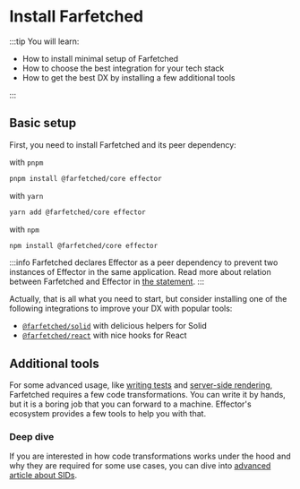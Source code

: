 # Install Farfetched

:::tip You will learn:

- How to install minimal setup of Farfetched
- How to choose the best integration for your tech stack
- How to get the best DX by installing a few additional tools

:::

## Basic setup

First, you need to install Farfetched and its peer dependency:

with `pnpm`

```sh
pnpm install @farfetched/core effector
```

with `yarn`

```sh
yarn add @farfetched/core effector
```

with `npm`

```sh
npm install @farfetched/core effector
```

:::info
Farfetched declares Effector as a peer dependency to prevent two instances of Effector in the same application. Read more about relation between Farfetched and Effector in [the statement](/statements/effector).
:::

Actually, that is all what you need to start, but consider installing one of the following integrations to improve your DX with popular tools:

- [`@farfetched/solid`](/api/ui/solid) with delicious helpers for Solid
- [`@farfetched/react`](/api/ui/react) with nice hooks for React

## Additional tools

For some advanced usage, like [writing tests](/recipes/testing) and [server-side rendering](/recipes/ssr), Farfetched requires a few code transformations. You can write it by hands, but it is a boring job that you can forward to a machine. Effector's ecosystem provides a few tools to help you with that.

<!--@include: ../shared/sids_plugins.md-->

### Deep dive

If you are interested in how code transformations works under the hood and why they are required for some use cases, you can dive into [advanced article about SIDs](/recipes/sids).
